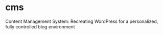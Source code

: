 # cms
Content Management System: Recreating WordPress for a personalized, fully controlled blog environment
